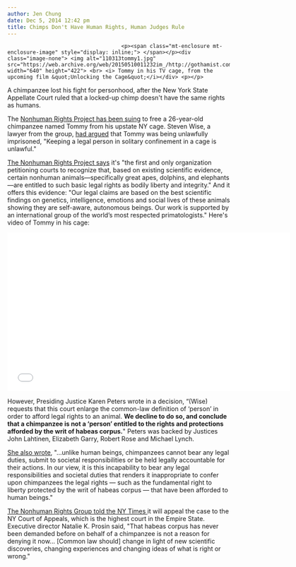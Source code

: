 ```yaml
---
author: Jen Chung
date: Dec 5, 2014 12:42 pm
title: Chimps Don't Have Human Rights, Human Judges Rule
---
```


	
										<p><span class="mt-enclosure mt-enclosure-image" style="display: inline;"> </span></p><div class="image-none"> <img alt="110313tommy1.jpg" src="https://web.archive.org/web/20150510011232im_/http://gothamist.com/attachments/nyc_arts_john/110313tommy1.jpg" width="640" height="422"> <br> <i> Tommy in his TV cage, from the upcoming film &quot;Unlocking the Cage&quot;</i></div> <p></p>

<p>A chimpanzee lost his fight for personhood, after the New York State Appellate Court ruled that a locked-up chimp doesn&apos;t have the same rights as humans.</p>

<p>The <a href="https://web.archive.org/web/20150510011232/http://gothamist.com/2013/12/03/activists_file_habeas_corpus_motion.php">Nonhuman Rights Project has been suing</a> to free a 26-year-old chimpanzee named Tommy from his upstate NY cage. Steven Wise, a lawyer from the group, <a href="https://web.archive.org/web/20150510011232/http://gothamist.com/2014/10/09/do_chimps_have_rights_ny_appeals_co.php">had argued</a> that Tommy was being unlawfully imprisoned, &quot;Keeping a legal person in solitary confinement in a cage is unlawful.&quot;</p>

<p><a href="https://web.archive.org/web/20150510011232/http://www.nonhumanrightsproject.org/qa-about-the-nonhuman-rights-project/">The Nonhuman Rights Project says</a> it&apos;s &quot;the first and only organization petitioning courts to recognize that, based on existing scientific evidence, certain nonhuman animals&#x2014;specifically great apes, dolphins, and elephants&#x2014;are entitled to such basic legal rights as bodily liberty and integrity.&quot; And it offers this evidence: &quot;Our legal claims are based on the best scientific findings on genetics, intelligence, emotions and social lives of these animals showing they are self-aware, autonomous beings. Our work is supported by an international group of the world&#x2019;s most respected primatologists.&quot; Here&apos;s video of Tommy in his cage: </p>

<p><iframe width="640" height="360" src="//web.archive.org/web/20150510011232if_/http://www.youtube.com/embed/BvCAGB1rUE4?rel=0" frameborder="0" allowfullscreen></iframe></p>

<p>However, Presiding Justice Karen Peters wrote in a decision, &#x201C;(Wise) requests that this court enlarge the common-law definition of &#x2018;person&#x2019; in order to afford legal rights to an animal. <strong>We decline to do so, and conclude that a chimpanzee is not a &#x2018;person&#x2019; entitled to the rights and protections afforded by the writ of habeas corpus.</strong>&quot; Peters was backed by Justices John Lahtinen, Elizabeth Garry, Robert Rose and Michael Lynch. </p>

<p><a href="https://web.archive.org/web/20150510011232/http://www.timesunion.com/local/article/Judges-This-chimp-is-no-man-5935003.php">She also wrote</a>, &quot;...unlike human beings, chimpanzees cannot bear any legal duties, submit to societal responsibilities or be held legally accountable for their actions. In our view, it is this incapability to bear any legal responsibilities and societal duties that renders it inappropriate to confer upon chimpanzees the legal rights &#x2014; such as the fundamental right to liberty protected by the writ of habeas corpus &#x2014; that have been afforded to human beings.&quot;</p>

<p><a href="https://web.archive.org/web/20150510011232/http://www.nytimes.com/2014/12/05/nyregion/chimps-dont-have-same-rights-as-humans-court-says.html?partner=rss&amp;emc=rss&amp;_r=1">The Nonhuman Rights Group told the NY Times </a>it will appeal the case to the NY Court of Appeals, which is the highest court in the Empire State. Executive director Natalie K. Prosin said, &quot;That habeas corpus has never been demanded before on behalf of a chimpanzee is not a reason for denying it now... [Common law should] change in light of new scientific discoveries, changing experiences and changing ideas of what is right or wrong.&quot;</p>					
										
									
				